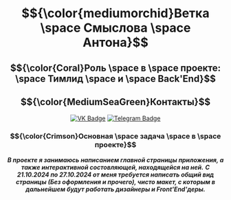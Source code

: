 <div align = "center">
  
# $${\color{mediumorchid}Ветка \space Смыслова \space Антона}$$
<!-- ## $${\color{lightblue}Здесь \space будет \space отображена \space проделанная \space мною \space работа}$ -->
## $${\color{Coral}Роль \space в \space проекте: \space Тимлид \space и \space Back'End}$$


<div align="center">
  
## $${\color{MediumSeaGreen}Контакты}$$
[![VK Badge](https://img.shields.io/badge/VK-%40anthony__winchester-blue?style=for-the-badge&logo=vk)](https://vk.com/anthony_winchester)
[![Telegram Badge](https://img.shields.io/badge/Telegram-%40anthony__winchester-blue?style=for-the-badge&logo=telegram)](https://t.me/anthony_winchester)

</div>
</div>

<div align = "center">
  
### $${\color{Crimson}Основная \space задача \space в \space проекте}$$ 
***В проекте я занимаюсь написанием главной страницы приложения, а также интерактивной состовляющей, находящейся на ней.***
***С 21.10.2024 по 27.10.2024 от меня требуется написать общий вид страницы (Без оформления и прочего), чисто макет, с которым в дальнейшем будут работать дизайнеры и Front'End'деры.***

</div>
